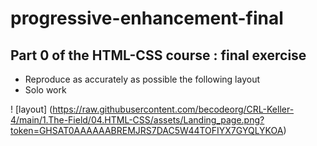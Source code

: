 # progressive-enhancement-final
## Part 0 of the HTML-CSS course : final exercise

* Reproduce as accurately as possible the following layout
* Solo work

! [layout] (https://raw.githubusercontent.com/becodeorg/CRL-Keller-4/main/1.The-Field/04.HTML-CSS/assets/Landing_page.png?token=GHSAT0AAAAAABREMJRS7DAC5W44TOFIYX7GYQLYKOA)

